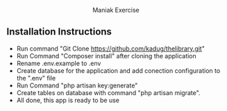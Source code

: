 <p align="center">Maniak Exercise</p>

## Installation Instructions

- Run command "Git Clone https://github.com/kadug/thelibrary.git"
- Run Command "Composer install" after cloning the application
- Rename .env.example to .env
- Create database for the application and add conection configuration to the ".env" file
- Run Command "php artisan key:generate" 
- Create tables on database with command "php artisan migrate".
- All done, this app is ready to be use
